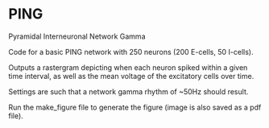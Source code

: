 # PING
Pyramidal Interneuronal Network Gamma

Code for a basic PING network with 250 neurons (200 E-cells, 50 I-cells).

Outputs a rastergram depicting when each neuron spiked within a given time interval, as well as the mean voltage of the excitatory cells over time. 

Settings are such that a network gamma rhythm of ~50Hz should result.

Run the make_figure file to generate the figure (image is also saved as a pdf file).
